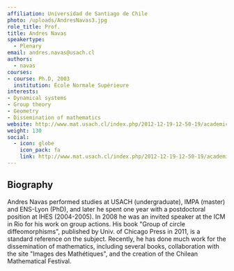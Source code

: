 ```yaml
---
affiliation: Universidad de Santiago de Chile
photo: /uploads/AndresNavas3.jpg
role_title: Prof.
title: Andres Navas
speakertype:
  - Plenary
email: andres.navas@usach.cl
authors:
  - navas
courses:
- course: Ph.D, 2003
  institution: École Normale Supérieure
interests:
- Dynamical systems
- Group theory
- Geometry
- Dissemination of mathematics
website: http://www.mat.usach.cl/index.php/2012-12-19-12-50-19/academicos/75-andres-navas-flores
weight: 130
social:
  - icon: globe
    icon_pack: fa
    link: http://www.mat.usach.cl/index.php/2012-12-19-12-50-19/academicos/75-andres-navas-flores
---
```

## Biography
Andres Navas performed studies at USACH (undergraduate), IMPA (master) and
ENS-Lyon (PhD), and later he spent one year with a postdoctoral position at IHES
(2004-2005). In 2008 he was an invited speaker at the ICM in Rio for his work on
group actions. His book "Group of circle diffeomorphisms", published by Univ. of
Chicago Press in 2011, is a standard reference on the subject. Recently, he has
done much work for the dissemination of mathematics, including several books,
collaboration with the site "Images des Mathétiques", and the creation of the
Chilean Mathematical Festival.

